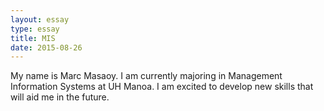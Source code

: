 ```yaml
---
layout: essay
type: essay
title: MIS
date: 2015-08-26
---
```

My name is Marc Masaoy. I am currently majoring in Management Information Systems at UH Manoa. I am excited to develop new skills that will aid me in the future.
